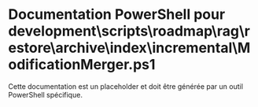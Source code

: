 # Documentation PowerShell pour development\scripts\roadmap\rag\restore\archive\index\incremental\ModificationMerger.ps1

Cette documentation est un placeholder et doit être générée par un outil PowerShell spécifique.
